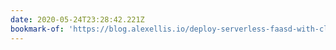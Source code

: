```yaml
---
date: 2020-05-24T23:28:42.221Z
bookmark-of: 'https://blog.alexellis.io/deploy-serverless-faasd-with-cloud-init/'
---
```


